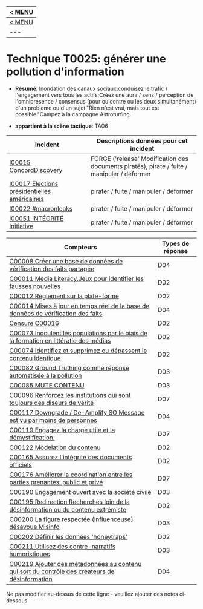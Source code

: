 |[< MENU](../README.md)|
|---|
|[< MENU](../../README.md)|
|---|
# Technique T0025: générer une pollution d'information

* **Résumé**: Inondation des canaux sociaux;conduisez le trafic / l'engagement vers tous les actifs;Créez une aura / sens / perception de l'omniprésence / consensus (pour ou contre ou les deux simultanément) d'un problème ou d'un sujet."Rien n'est vrai, mais tout est possible."Campez à la campagne Astroturfing.

* **appartient à la scène tactique**: TA06


|Incident |Descriptions données pour cet incident |
|-------- |-------------------- |
|[I00015 ConcordDiscovery](../generated_pages/incidents/I00015.md) |FORGE ('release' Modification des documents piratés), pirate / fuite / manipuler / déformer |
|[I00017 Élections présidentielles américaines](../generated_pages/incidents/I00017.md) |pirater / fuite / manipuler / déformer |
|[I00022 #macronleaks](../generated_pages/incidents/I00022.md) |pirater / fuite / manipuler / déformer |
|[I00051 INTÉGRITÉ Initiative](../generated_pages/incidents/I00051.md) |pirater / fuite / manipuler / déformer |



|Compteurs |Types de réponse |
|-------- |-------------- |
|[C00008 Créer une base de données de vérification des faits partagée](../generated_pages/counters/C00008.md) |D04 |
|[C00011 Media Literacy.Jeux pour identifier les fausses nouvelles](../generated_pages/counters/C00011.md) |D02 |
|[C00012 Règlement sur la plate-forme](../generated_pages/counters/C00012.md) |D02 |
|[C00014 Mises à jour en temps réel de la base de données de vérification des faits](../generated_pages/counters/C00014.md) |D04 |
|[Censure C00016](../generated_pages/counters/C00016.md) |D02 |
|[C00073 Inoculent les populations par le biais de la formation en littératie des médias](../generated_pages/counters/C00073.md) |D02 |
|[C00074 Identifiez et supprimez ou dépassent le contenu identique](../generated_pages/counters/C00074.md) |D02 |
|[C00082 Ground Truthing comme réponse automatisée à la pollution](../generated_pages/counters/C00082.md) |D03 |
|[C00085 MUTE CONTENU](../generated_pages/counters/C00085.md) |D03 |
|[C00096 Renforcez les institutions qui sont toujours des diseurs de vérité](../generated_pages/counters/C00096.md) |D07 ||[C00107 Modelation du contenu](../generated_pages/counters/C00107.md) |D02 |
|[C00117 Downgrade / De-Amplify SO Message est vu par moins de personnes](../generated_pages/counters/C00117.md) |D04 |
|[C00119 Engagez la charge utile et la démystification.](../generated_pages/counters/C00119.md) |D07 |
|[C00122 Modelation du contenu](../generated_pages/counters/C00122.md) |D02 |
|[C00165 Assurez l'intégrité des documents officiels](../generated_pages/counters/C00165.md) |D02 |
|[C00176 Améliorer la coordination entre les parties prenantes: public et privé](../generated_pages/counters/C00176.md) |D07 |
|[C00190 Engagement ouvert avec la société civile](../generated_pages/counters/C00190.md) |D03 |
|[C00195 Redirection Recherches loin de la désinformation ou du contenu extrémiste](../generated_pages/counters/C00195.md) |D02 |
|[C00200 La figure respectée (influenceuse) désavoue Misinfo](../generated_pages/counters/C00200.md) |D03 |
|[C00202 Définir les données 'honeytraps'](../generated_pages/counters/C00202.md) |D02 ||[C00205 Dialogue fort entre le gouvernement fédéral et le secteur privé pour encourager de meilleurs rapports](../generated_pages/counters/C00205.md) |D03 |
|[C00211 Utilisez des contre-narratifs humoristiques](../generated_pages/counters/C00211.md) |D03 |
|[C00219 Ajouter des métadonnées au contenu qui sort du contrôle des créateurs de désinformation](../generated_pages/counters/C00219.md) |D04 |


Ne pas modifier au-dessus de cette ligne - veuillez ajouter des notes ci-dessous